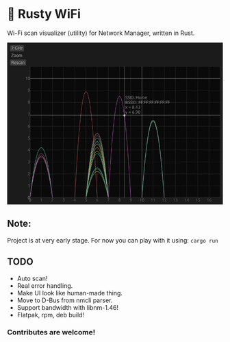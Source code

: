 # 📡 Rusty WiFi
Wi-Fi scan visualizer (utility) for Network Manager, written in Rust.

<img src="media/preview.png">

## Note:
Project is at very early stage. For now you can play with it using:
```cargo run```

## TODO
- Auto scan!
- Real error handling.
- Make UI look like human-made thing.
- Move to D-Bus from nmcli parser.
- Support bandwidth with libnm-1.46!
- Flatpak, rpm, deb build!

### Contributes are welcome!
